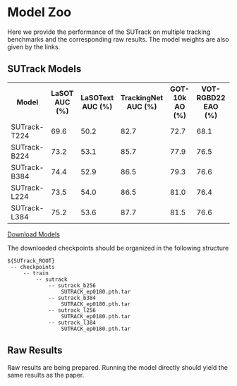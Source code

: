 # Model Zoo

Here we provide the performance of the SUTrack on multiple tracking benchmarks and the corresponding raw results. 
The model weights are also given by the links.


## SUTrack Models

<table>
  <tr>
    <th>Model</th>
    <th>LaSOT<br>AUC (%)</th>
    <th>LaSOText<br>AUC (%)</th>
    <th>TrackingNet<br>AUC (%)</th>
    <th>GOT-10k<br>AO (%)</th>
    <th>VOT-RGBD22<br>EAO (%)</th>
    <th>DepthTrack<br>F-score (%)</th>
    <th>LasHeR<br>AUC (%)</th>
    <th>RGBT234<br>MSR (%)</th>
    <th>VisEvent<br>AUC</th>
    <th>TNL2K<br>AUC</th>
    <th>OTB99<br>AUC (%)</th>
    <th>Models</th>
  </tr>
  <tr>
    <td>SUTrack-T224</td>
    <td>69.6</td>
    <td>50.2</td>
    <td>82.7</td>
    <td>72.7</td>
    <td>68.1</td>
    <td>61.7</td>
    <td>53.9</td>
    <td>63.8</td>
    <td>58.8</td>
    <td>60.9</td>
    <td>67.4</td>
    <td><a href="https://pan.baidu.com/s/1XizoKl6zduj6l8Tb3SQi2g?pwd=jqpb">[Download]</a></td>
  </tr>
  <tr>
    <td>SUTrack-B224</td>
    <td>73.2</td>
    <td>53.1</td>
    <td>85.7</td>
    <td>77.9</td>
    <td>76.5</td>
    <td>65.1</td>
    <td>59.9</td>
    <td>69.5</td>
    <td>62.7</td>
    <td>65.0</td>
    <td>70.8</td>
    <td><a href="https://pan.baidu.com/s/1XizoKl6zduj6l8Tb3SQi2g?pwd=jqpb">[Download]</a></td>
  </tr>
  <tr>
    <td>SUTrack-B384</td>
    <td>74.4</td>
    <td>52.9</td>
    <td>86.5</td>
    <td>79.3</td>
    <td>76.6</td>
    <td>64.4</td>
    <td>60.9</td>
    <td>59.2</td>
    <td>63.4</td>
    <td>65.6</td>
    <td>69.7</td>
    <td><a href="https://pan.baidu.com/s/1XizoKl6zduj6l8Tb3SQi2g?pwd=jqpb">[Download]</a></td>
  </tr>
  <tr>
    <td>SUTrack-L224</td>
    <td>73.5</td>
    <td>54.0</td>
    <td>86.5</td>
    <td>81.0</td>
    <td>76.4</td>
    <td>64.3</td>
    <td>61.9</td>
    <td>70.8</td>
    <td>64.0</td>
    <td>66.7</td>
    <td>72.7</td>
    <td><a href="https://pan.baidu.com/s/1XizoKl6zduj6l8Tb3SQi2g?pwd=jqpb">[Download]</a></td>
  </tr>
  <tr>
    <td>SUTrack-L384</td>
    <td>75.2</td>
    <td>53.6</td>
    <td>87.7</td>
    <td>81.5</td>
    <td>76.6</td>
    <td>66.4</td>
    <td>61.9</td>
    <td>70.3</td>
    <td>63.8</td>
    <td>67.9</td>
    <td>71.2</td>
    <td><a href="https://pan.baidu.com/s/1XizoKl6zduj6l8Tb3SQi2g?pwd=jqpb">[Download]</a></td>
  </tr>
</table>

[Download Models](https://pan.baidu.com/s/1XizoKl6zduj6l8Tb3SQi2g?pwd=jqpb)

The downloaded checkpoints should be organized in the following structure
   ```
   ${SUTrack_ROOT}
    -- checkpoints
        -- train
            -- sutrack
                -- sutrack_b256
                    SUTRACK_ep0180.pth.tar
                -- sutrack_b384
                    SUTRACK_ep0180.pth.tar
                -- sutrack_l256
                    SUTRACK_ep0180.pth.tar
                -- sutrack_l384
                    SUTRACK_ep0180.pth.tar
   ```

## Raw Results
Raw results are being prepared.
Running the model directly should yield the same results as the paper.

